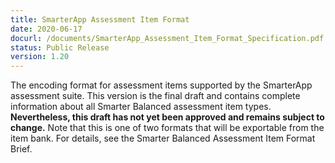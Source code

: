 ```yaml
---
title: SmarterApp Assessment Item Format
date: 2020-06-17
docurl: /documents/SmarterApp_Assessment_Item_Format_Specification.pdf
status: Public Release
version: 1.20
---
```

The encoding format for assessment items supported by the SmarterApp assessment suite. This version is the final draft and contains complete information about all Smarter Balanced assessment item types. <strong>Nevertheless, this draft has not yet been approved and remains subject to change.</strong> Note that this is one of two formats that will be exportable from the item bank. For details, see the Smarter Balanced Assessment Item Format Brief.


